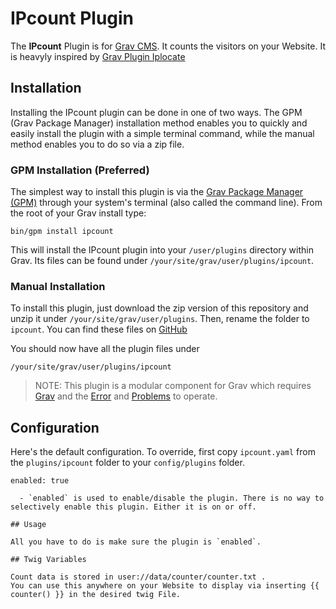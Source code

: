 # IPcount Plugin

The **IPcount** Plugin is for [Grav CMS](http://github.com/getgrav/grav). It counts the visitors on your Website.
It is heavyly inspired by [Grav Plugin Iplocate](https://github.com/Perlkonig/grav-plugin-iplocate)

## Installation

Installing the IPcount plugin can be done in one of two ways. The GPM (Grav Package Manager) installation method enables you to quickly and easily install the plugin with a simple terminal command, while the manual method enables you to do so via a zip file.

### GPM Installation (Preferred)

The simplest way to install this plugin is via the [Grav Package Manager (GPM)](http://learn.getgrav.org/advanced/grav-gpm) through your system's terminal (also called the command line).  From the root of your Grav install type:

    bin/gpm install ipcount

This will install the IPcount plugin into your `/user/plugins` directory within Grav. Its files can be found under `/your/site/grav/user/plugins/ipcount`.

### Manual Installation

To install this plugin, just download the zip version of this repository and unzip it under `/your/site/grav/user/plugins`. Then, rename the folder to `ipcount`. You can find these files on [GitHub](https://github.com/wernerjoss/grav-plugin-ipcount)

You should now have all the plugin files under

    /your/site/grav/user/plugins/ipcount
	
> NOTE: This plugin is a modular component for Grav which requires [Grav](http://github.com/getgrav/grav) and the [Error](https://github.com/getgrav/grav-plugin-error) and [Problems](https://github.com/getgrav/grav-plugin-problems) to operate.

## Configuration

Here's the default configuration. To override, first copy `ipcount.yaml` from the `plugins/ipcount` folder to your `config/plugins` folder.

```
enabled: true

  - `enabled` is used to enable/disable the plugin. There is no way to selectively enable this plugin. Either it is on or off.

## Usage

All you have to do is make sure the plugin is `enabled`. 

## Twig Variables

Count data is stored in user://data/counter/counter.txt .
You can use this anywhere on your Website to display via inserting {{ counter() }} in the desired twig File.
